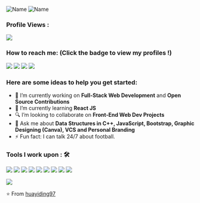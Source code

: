 ![Name](https://github.com/huayiding97/huayiding97/blob/master/Hello(1).gif)
![Name](https://github.com/huayiding97/huayiding97/blob/master/Name.png)


 ### Profile Views :<br>
  <img src="https://profile-counter.glitch.me/shrannyobasu/count.svg" />


### How to reach me: <strong>(Click the badge to view my profiles !)</strong>

<img src="https://img.shields.io/badge/yobasu2015@gmail.com-%23D14836.svg?&style=for-the-badge&logo=gmail&logoColor=white" href="yobasu2015@gmail.com">   <a  href="https://www.instagram.com/sharannyo_/"><img src="https://img.shields.io/badge/@sharannyo_-%23E4405F.svg?&style=for-the-badge&logo=instagram&logoColor=white"></a>   <a href="https://www.linkedin.com/in/huayiding97/"><img src="https://img.shields.io/badge/Sharannyo Basu-%230077B5.svg?&style=for-the-badge&logo=linkedin&logoColor=white" ></a>   <a  href="https://medium.com/@yobasu2015"><img src="https://img.shields.io/badge/@yobasu2015-%2312100E.svg?&style=for-the-badge&logo=medium&logoColor=white"></a>

### Here are some ideas to help you get started:

- 🔭 I’m currently working on <strong>Full-Stack Web Development</strong> and <strong>Open Source Contributions</strong>
- 🌱 I’m currently learning <strong>React JS</strong>
- 🔍 I’m looking to collaborate on <strong>Front-End Web Dev Projects</strong>
- 💬 Ask me about <strong>Data Structures in C++, JavaScript, Bootstrap, Graphic Designing (Canva), VCS and Personal Branding</strong>
- ⚡ Fun fact: I can talk 24/7 about football.

### Tools I work upon : 🛠

<img src="https://img.shields.io/badge/c++%20-%2300599C.svg?&style=for-the-badge&logo=c%2B%2B&logoColor=white">   <img src="https://img.shields.io/badge/python%20-%2314354C.svg?&style=for-the-badge&logo=python&logoColor=white">   <img src="https://img.shields.io/badge/javascript%20-%23323330.svg?&style=for-the-badge&logo=javascript&logoColor=%23F7DF1E">   <img src="https://img.shields.io/badge/html5%20-%23E34F26.svg?&style=for-the-badge&logo=html5&logoColor=white">   <img src="https://img.shields.io/badge/css3%20-%231572B6.svg?&style=for-the-badge&logo=css3&logoColor=white">   <img src="https://img.shields.io/badge/react%20-%2320232a.svg?&style=for-the-badge&logo=react&logoColor=%2361DAFB">   <img src="https://img.shields.io/badge/bootstrap%20-%23563D7C.svg?&style=for-the-badge&logo=bootstrap&logoColor=white">   <img src="https://img.shields.io/badge/git%20-%23F05033.svg?&style=for-the-badge&logo=git&logoColor=white"/>   <img src="http://img.shields.io/badge/-VS%20Code-000000?style=for-the-badge&logo=Visual-studio-code&logoColor=blue">

<img src="https://github-readme-stats.vercel.app/api?username=huayiding97&show_icons=true&title_color=03fc90&icon_color=03fc90&text_color=03fc90&bg_color=002b19">

⭐️ From [huayiding97](https://github.com/huayiding97)
